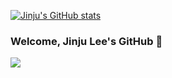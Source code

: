 
[![Jinju's GitHub stats](https://github-readme-stats.vercel.app/api?username=LEEJINJU-1214)](https://github.com/anuraghazra/github-readme-stats)
### Welcome, Jinju Lee's GitHub 👋
<img src="https://img.shields.io/github/followers/LEEJINJU-1214?style=social">





<!--
**LEEJINJU-1214/LEEJINJU-1214** is a ✨ _special_ ✨ repository because its `README.md` (this file) appears on your GitHub profile.

Here are some ideas to get you started:

- 🔭 I’m currently working on ...
- 🌱 I’m currently learning ...
- 👯 I’m looking to collaborate on ...
- 🤔 I’m looking for help with ...
- 💬 Ask me about ...
- 📫 How to reach me: ...
- 😄 Pronouns: ...
- ⚡ Fun fact: ...
-->
